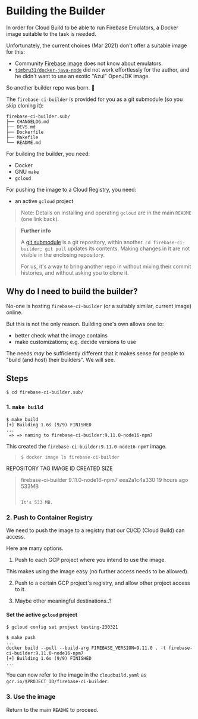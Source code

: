 # Building the Builder

In order for Cloud Build to be able to run Firebase Emulators, a Docker image suitable to the task is needed.

Unfortunately, the current choices (Mar 2021) don't offer a suitable image for this:

- Community [Firebase image](https://github.com/GoogleCloudPlatform/cloud-builders-community/tree/master/firebase) does not know about emulators.
- [`timbru31/docker-java-node`](https://github.com/timbru31/docker-java-node) did not work effortlessly for the author, and he didn't want to use an exotic "Azul" OpenJDK image.

So another builder repo was born. 👶

The `firebase-ci-builder` is provided for you as a git submodule (so you skip cloning it):

```
firebase-ci-builder.sub/
├── CHANGELOG.md
├── DEVS.md
├── Dockerfile
├── Makefile
└── README.md
```

For building the builder, you need:

- Docker
- GNU `make`
- `gcloud` 

For pushing the image to a Cloud Registry, you need:

- an active `gcloud` project

>Note: Details on installing and operating `gcloud` are in the main `README` (one link back).

<p />

>**Further info**
>
>A [git submodule](https://git-scm.com/book/en/v2/Git-Tools-Submodules) is a git repository, within another. `cd firebase-ci-builder; git pull` updates its contents. Making changes in it are not visible in the enclosing repository.
>
>For us, it's a way to bring another repo in without mixing their commit histories, and without asking you to clone it.


## Why do I need to build the builder?

No-one is hosting `firebase-ci-builder` (or a suitably similar, current image) online.

But this is not the only reason. Building one's own allows one to:

- better check what the image contains
- make customizations; e.g. decide versions to use

The needs *may* be sufficiently different that it makes sense for people to "build (and host) their builders". We will see.


## Steps

```
$ cd firebase-ci-builder.sub/
```

### 1. `make build`

```
$ make build
[+] Building 1.6s (9/9) FINISHED
...
 => => naming to firebase-ci-builder:9.11.0-node16-npm7
```

This created the `firebase-ci-builder:9.11.0-node16-npm7` image.

>```
>$ docker image ls firebase-ci-builder  
REPOSITORY            TAG                  IMAGE ID       CREATED        SIZE
>firebase-ci-builder   9.11.0-node16-npm7   eea2a1c4a330   19 hours ago   533MB
>```
>
>It's 533 MB.


### 2. Push to Container Registry

We need to push the image to a registry that our CI/CD (Cloud Build) can access.

Here are many options. 

1. Push to each GCP project where you intend to use the image.

  This makes using the image easy (no further access needs to be allowed).

2. Push to a certain GCP project's registry, and allow other project access to it.

3. Maybe other meaningful destinations..?

#### Set the active `gcloud` project

```
$ gcloud config set project testing-230321
```

```
$ make push
...
docker build --pull --build-arg FIREBASE_VERSION=9.11.0 . -t firebase-ci-builder:9.11.0-node16-npm7
[+] Building 1.6s (9/9) FINISHED                                                                                                                                                                                                                          
...
```

You can now refer to the image in the `cloudbuild.yaml` as `gcr.io/$PROJECT_ID/firebase-ci-builder`.

### 3. Use the image

Return to the main `README` to proceed.
